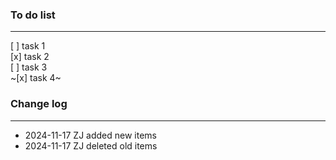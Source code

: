 ### To do list

---

[ ] task 1  
[x] task 2  
[ ] task 3  
~[x] task 4~

### Change log

---

- 2024-11-17 ZJ added new items
- 2024-11-17 ZJ deleted old items
